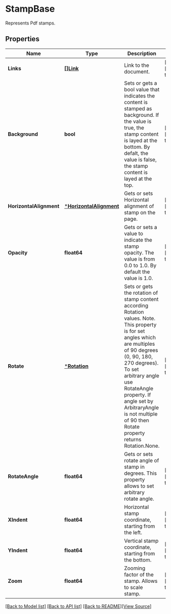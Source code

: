 # StampBase
Represents Pdf stamps.

## Properties
Name | Type | Description | Notes
------------ | ------------- | ------------- | -------------
**Links** | [**[]Link**](Link.md) | Link to the document. | [optional] [default to null]
**Background** | **bool** | Sets or gets a bool value that indicates the content is stamped as background. If the value is true, the stamp content is layed at the bottom. By defalt, the value is false, the stamp content is layed at the top. | [optional] [default to null]
**HorizontalAlignment** | [***HorizontalAlignment**](HorizontalAlignment.md) | Gets or sets Horizontal alignment of stamp on the page.  | [optional] [default to null]
**Opacity** | **float64** | Gets or sets a value to indicate the stamp opacity. The value is from 0.0 to 1.0. By default the value is 1.0. | [optional] [default to null]
**Rotate** | [***Rotation**](Rotation.md) | Sets or gets the rotation of stamp content according Rotation values. Note. This property is for set angles which are multiples of 90 degrees (0, 90, 180, 270 degrees). To set arbitrary angle use RotateAngle property.  If angle set by ArbitraryAngle is not multiple of 90 then Rotate property returns Rotation.None. | [optional] [default to null]
**RotateAngle** | **float64** | Gets or sets rotate angle of stamp in degrees. This property allows to set arbitrary rotate angle.  | [optional] [default to null]
**XIndent** | **float64** | Horizontal stamp coordinate, starting from the left. | [optional] [default to null]
**YIndent** | **float64** | Vertical stamp coordinate, starting from the bottom. | [optional] [default to null]
**Zoom** | **float64** | Zooming factor of the stamp. Allows to scale stamp. | [optional] [default to null]

[[Back to Model list]](../README.md#documentation-for-models) [[Back to API list]](../README.md#documentation-for-api-endpoints) [[Back to README]](../README.md)[[View Source]](../stamp_base.go)


